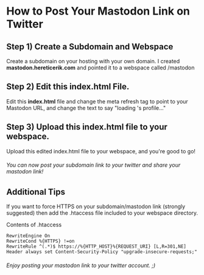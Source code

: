 # How to Post Your Mastodon Link on Twitter

## Step 1) Create a Subdomain and Webspace

Create a subdomain on your hosting with your own domain. I created **mastodon.hereticerik.com** and pointed it to a webspace called /mastodon

## Step 2) Edit this index.html File.

Edit this **index.html** file and change the meta refresh tag to point to your Mastodon URL, and change the text to say "loading <your username>'s profile..."

## Step 3) Upload this index.html file to your webspace.

Upload this edited index.html file to your webspace, and you're good to go! 

###### You can now post your subdomain link to your twitter and share your mastodon link!

## Additional Tips

If you want to force HTTPS on your subdomain/mastodon link (strongly suggested) then add the .htaccess file included to your webspace directory. 

Contents of .htaccess

```
RewriteEngine On
RewriteCond %{HTTPS} !=on
RewriteRule ^(.*)$ https://%{HTTP_HOST}%{REQUEST_URI} [L,R=301,NE]
Header always set Content-Security-Policy "upgrade-insecure-requests;"
```

###### Enjoy posting your mastodon link to your twitter account. ;) 
